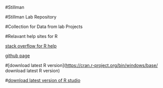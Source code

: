#Stillman

#Stillman Lab Repository

#Collection for Data from lab Projects

#Relavant help sites for R

[stack overflow for R help](https://stackoverflow.com/)

[github page](https://github.com/)

#[download latest R version](https://cran.r-project.org/bin/windows/base/ download latest R version)

#[download latest version of R studio](https://www.rstudio.com/products/rstudio/download/)
